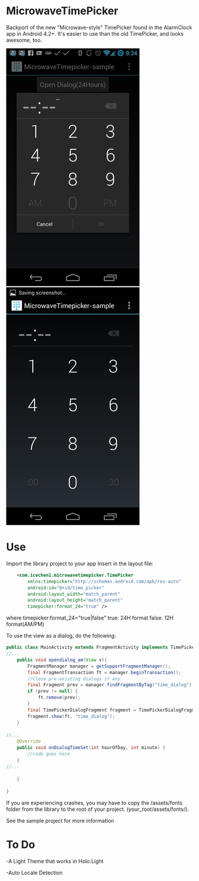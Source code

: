 MicrowaveTimePicker
===================

Backport of the new "Microwave-style" TimePicker found in the AlarmClock app in Android 4.2+.
It's easier to use than the old TimePicker, and looks awesome, too.

![TimePickerDialogFragment](/ss1.png "TimePickerDialogFragment")![TimePicker](/ss2.png "TimePicker")

Use
====
Import the library project to your app
Insert in the layout file:
```xml
    <com.icechen1.microwavetimepicker.TimePicker 
        xmlns:timepicker="http://schemas.android.com/apk/res-auto"
        android:id="@+id/time_picker"
        android:layout_width="match_parent"
        android:layout_height="match_parent"
        timepicker:format_24="true" />
```

where
timepicker:format_24="true|false"
true: 24H format
false: 12H format(AM/PM)

To use the view as a dialog, do the following:

```java
public class MainActivity extends FragmentActivity implements TimePickerDialogFragment.TimePickerDialogHandler {
//...
    public void opendialog_am(View v){
		FragmentManager manager = getSupportFragmentManager();
        final FragmentTransaction ft = manager.beginTransaction();
        //Close pre-existing dialogs if any
        final Fragment prev = manager.findFragmentByTag("time_dialog");
        if (prev != null) {
            ft.remove(prev);
        }
        final TimePickerDialogFragment fragment = TimePickerDialogFragment.newInstance();
        fragment.show(ft, "time_dialog");
	}

//...
    @Override
	public void onDialogTimeSet(int hourOfDay, int minute) {
    	//code goes here
    }
//...
		
	}

}
```
If you are experiencing crashes, you may have to copy the /assets/fonts folder from the library to the root of your project.
(your_root/assets/fonts/).



See the sample project for more information

To Do
=====
-A Light Theme that works in Holo.Light

-Auto Locale Detection
